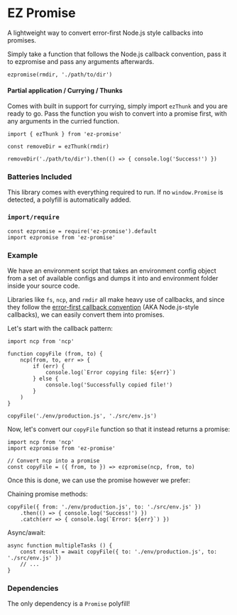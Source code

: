 # EZ Promise
A lightweight way to convert error-first Node.js style callbacks into promises.

Simply take a function that follows the Node.js callback convention, pass it to ezpromise and pass any arguments afterwards.

```
ezpromise(rmdir, './path/to/dir')
```

#### Partial application / Currying / Thunks
Comes with built in support for currying, simply import `ezThunk` and you are ready to go. Pass the function you wish to convert into a promise first, with any arguments in the curried function.

```
import { ezThunk } from 'ez-promise'

const removeDir = ezThunk(rmdir)

removeDir('./path/to/dir').then(() => { console.log('Success!') })
```

### Batteries Included

This library comes with everything required to run. If no `window.Promise` is detected, a polyfill is automatically added.

### `import/require`

```
const ezpromise = require('ez-promise').default
import ezpromise from 'ez-promise'
```

### Example
We have an environment script that takes an environment config object from a set of available configs and dumps it into and environment folder inside your source code.

Libraries like `fs`, `ncp`, and `rmdir` all make heavy use of callbacks, and since they follow the [error-first callback convention](https://nodejs.org/api/errors.html#errors_node_js_style_callbacks) (AKA Node.js-style callbacks), we can easily convert them into promises.

Let's start with the callback pattern:

```
import ncp from 'ncp'

function copyFile (from, to) {
    ncp(from, to, err => {
        if (err) {
            console.log(`Error copying file: ${err}`)
        } else {
            console.log('Successfully copied file!')
        }
    )
}

copyFile('./env/production.js', './src/env.js')
```

Now, let's convert our `copyFile` function so that it instead returns a promise:

```
import ncp from 'ncp'
import ezpromise from 'ez-promise'

// Convert ncp into a promise
const copyFile = ({ from, to }) => ezpromise(ncp, from, to)
```

Once this is done, we can use the promise however we prefer:

Chaining promise methods:
```
copyFile({ from: './env/production.js', to: './src/env.js' })
    .then(() => { console.log('Success!') })
    .catch(err => { console.log(`Error: ${err}`) })
```

Async/await:
```
async function multipleTasks () {
    const result = await copyFile({ to: './env/production.js', to: './src/env.js' })
    // ...
}
```

### Dependencies

The only dependency is a `Promise` polyfill!
